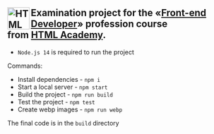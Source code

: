 <img align="left" width="50" height="50" alt="HTML Academy" src="https://up.htmlacademy.ru/static/img/intensive/htmlcss/logo-for-github-2.png">Examination project for the «[Front-end Developer](https://assets.htmlacademy.ru/certificates/profession/31/1522579.pdf)» profession course <br>from [HTML Academy](https://htmlacademy.ru).
-

- `Node.js 14` is required to run the project

Commands:
- Install dependencies  - `npm i`
- Start a local server - `npm start`
- Build the project - `npm run build`
- Test the project - `npm test`
- Create webp images - `npm run webp`

The final code is in the `build` directory
